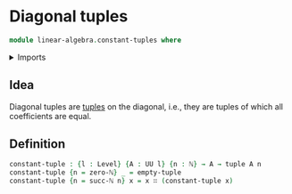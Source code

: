 # Diagonal tuples

```agda
module linear-algebra.constant-tuples where
```

<details><summary>Imports</summary>

```agda
open import elementary-number-theory.natural-numbers

open import foundation.universe-levels

open import linear-algebra.tuples
```

</details>

## Idea

Diagonal tuples are [tuples](linear-algebra.tuples.md) on the diagonal, i.e.,
they are tuples of which all coefficients are equal.

## Definition

```agda
constant-tuple : {l : Level} {A : UU l} {n : ℕ} → A → tuple A n
constant-tuple {n = zero-ℕ} _ = empty-tuple
constant-tuple {n = succ-ℕ n} x = x ∷ (constant-tuple x)
```
